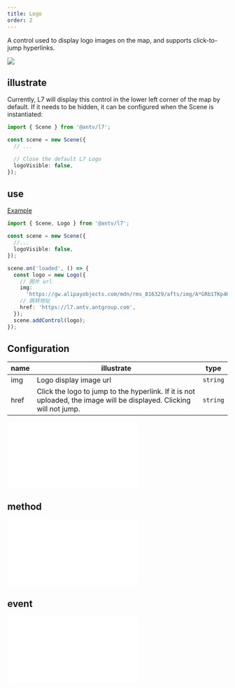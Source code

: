 ```yaml
---
title: Logo
order: 2
---
```


A control used to display logo images on the map, and supports click-to-jump hyperlinks.

![](https://gw.alipayobjects.com/mdn/rms_816329/afts/img/A*CbdSRLizMLIAAAAAAAAAAAAAARQnAQ)

## illustrate

Currently, L7 will display this control in the lower left corner of the map by default. If it needs to be hidden, it can be configured when the Scene is instantiated:

```ts
import { Scene } from '@antv/l7';

const scene = new Scene({
  // ...

  // Close the default L7 Logo
  logoVisible: false,
});
```

## use

[Example](/examples/component/control#logo)

```ts
import { Scene, Logo } from '@antv/l7';

const scene = new Scene({
  //...
  logoVisible: false,
});

scene.on('loaded', () => {
  const logo = new Logo({
    // 图片 url
    img:
      'https://gw.alipayobjects.com/mdn/rms_816329/afts/img/A*GRb1TKp4HcMAAAAAAAAAAAAAARQnAQ',
    // 跳转地址
    href: 'https://l7.antv.antgroup.com',
  });
  scene.addControl(logo);
});
```

## Configuration

| name | illustrate                                                                                                           | type     |
| ---- | -------------------------------------------------------------------------------------------------------------------- | -------- |
| img  | Logo display image url                                                                                               | `string` |
| href | Click the logo to jump to the hyperlink. If it is not uploaded, the image will be displayed. Clicking will not jump. | `string` |

<embed src="@/docs/common/control/api.en.md"></embed>

## method

<embed src="@/docs/common/control/method.en.md"></embed>

## event

<embed src="@/docs/common/control/event.en.md"></embed>
